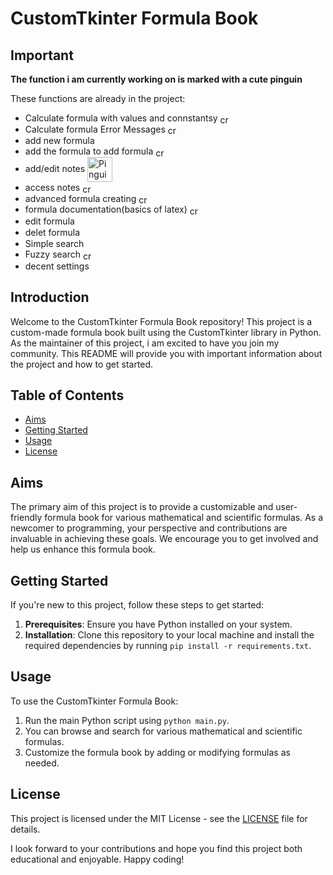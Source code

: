 # CustomTkinter Formula Book

## Important
**The function i am currently working on is marked with a cute pinguin**

These functions are already in the project:
<ul>
  <li>
  Calculate formula with values and connstantsy
  <img style="vertical-align:middle" src="https://clipart-library.com/images/yikroKr4T.png" width="15" alt="cross">
  </li>

  <li>Calculate formula Error Messages
  <img style="vertical-align:middle" src="https://clipart-library.com/images/yikroKr4T.png" width="15" alt="cross">
  </li>

  <li>
  add new formula  <img style="vertical-align" src="https://www.freeiconspng.com/thumbs/checkmark-png/checkmark-png-5.png" width="15">
  </li>

  <li>
  add the formula to add formula <img style="vertical-align:middle" src="https://clipart-library.com/images/yikroKr4T.png" width="15" alt="cross"> 
  </li>

  <li>
  add/edit notes <img style="vertical-align:middle" src="https://www.clipartmax.com/png/middle/480-4800827_little-penguin-simple-cute-penguin-cartoon.png" width="40" alt="Pinguin">
  </li>

  <li>
  access notes
  <img style="vertical-align:middle" src="https://clipart-library.com/images/yikroKr4T.png" width="15" alt="cross">
  </li>

  <li>
  advanced formula creating
  <img style="vertical-align:middle" src="https://clipart-library.com/images/yikroKr4T.png" width="15" alt="cross">
  </li>

  <li>
  formula documentation(basics of latex)
  <img style="vertical-align:middle" src="https://clipart-library.com/images/yikroKr4T.png" width="15" alt="cross">
  </li>

  <li>edit formula  <img style="vertical-align" src="https://www.freeiconspng.com/thumbs/checkmark-png/checkmark-png-5.png" width="15"></li>

  <li>
  delet formula <img style="vertical-align" src="https://www.freeiconspng.com/thumbs/checkmark-png/checkmark-png-5.png" width="15">
  </li>

  <li>
  Simple search <img style="vertical-align" src="https://www.freeiconspng.com/thumbs/checkmark-png/checkmark-png-5.png" width="15">
  </li>

  <li>
  Fuzzy search
  <img style="vertical-align:middle" src="https://clipart-library.com/images/yikroKr4T.png" width="15" alt="cross">
  </li>

  <li>
  decent settings <img style="vertical-align" src="https://www.freeiconspng.com/thumbs/checkmark-png/checkmark-png-5.png" width="15">
  </li>

</ul>




## Introduction
Welcome to the CustomTkinter Formula Book repository! This project is a custom-made formula book built using the CustomTkinter library in Python. As the maintainer of this project, i am excited to have you join my community. This README will provide you with important information about the project and how to get started.


## Table of Contents
- [Aims](#aims)
- [Getting Started](#getting-started)
- [Usage](#usage)
- [License](#license)

## Aims
The primary aim of this project is to provide a customizable and user-friendly formula book for various mathematical and scientific formulas. As a newcomer to programming, your perspective and contributions are invaluable in achieving these goals. We encourage you to get involved and help us enhance this formula book.


## Getting Started
If you're new to this project, follow these steps to get started:

1. **Prerequisites**: Ensure you have Python installed on your system.
2. **Installation**: Clone this repository to your local machine and install the required dependencies by running `pip install -r requirements.txt`.

## Usage
To use the CustomTkinter Formula Book:

1. Run the main Python script using `python main.py`.
2. You can browse and search for various mathematical and scientific formulas.
3. Customize the formula book by adding or modifying formulas as needed.


## License
This project is licensed under the MIT License - see the [LICENSE](LICENSE) file for details.

I look forward to your contributions and hope you find this project both educational and enjoyable. Happy coding!
